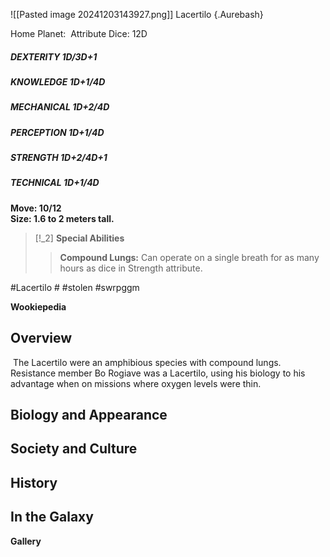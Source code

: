 ![[Pasted image 20241203143927.png]]
Lacertilo {.Aurebash}

Home Planet: 
Attribute Dice: 12D  
##### DEXTERITY 1D/3D+1  
##### KNOWLEDGE 1D+1/4D  
##### MECHANICAL 1D+2/4D  
##### PERCEPTION 1D+1/4D  
##### STRENGTH 1D+2/4D+1  
##### TECHNICAL 1D+1/4D
**Move: 10/12**  
**Size: 1.6 to 2 meters tall.**

> [!_2] 
> **Special Abilities**
> > **Compound Lungs:** Can operate on a single breath for as many hours as dice in Strength attribute.  
> 

#Lacertilo #
#stolen #swrpggm 

**Wookiepedia**

## Overview

 The Lacertilo were an amphibious species with compound lungs. Resistance member Bo Rogiave was a Lacertilo, using his biology to his advantage when on missions where oxygen levels were thin.

## Biology and Appearance



## Society and Culture



## History



## In the Galaxy




**Gallery**